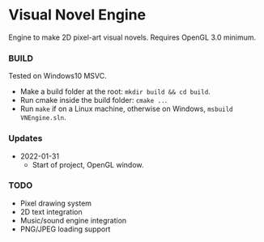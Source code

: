# Visual Novel Engine

Engine to make 2D pixel-art visual novels. Requires OpenGL 3.0 minimum.

### BUILD

Tested on Windows10 MSVC.

- Make a build folder at the root: `mkdir build && cd build`.
- Run cmake inside the build folder: `cmake ..`.
- Run `make` if on a Linux machine, otherwise on Windows, `msbuild VNEngine.sln`.

### Updates
- 2022-01-31
  - Start of project, OpenGL window.

### TODO
- Pixel drawing system
- 2D text integration
- Music/sound engine integration
- PNG/JPEG loading support